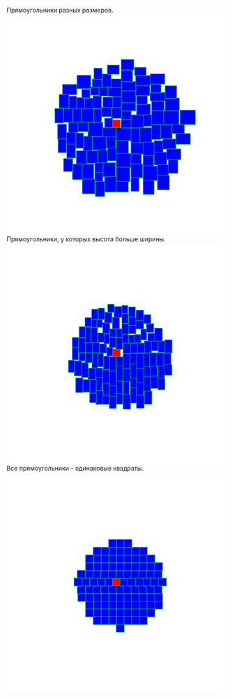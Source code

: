 Прямоугольники разных размеров.
![alt text](https://github.com/StudentThatW/tdd/blob/master/cs/TagsCloudVisualization/RectangleImages/picture_copy4.bmp)
Прямоугольники, у которых высота больше ширины.
![alt text](https://github.com/StudentThatW/tdd/blob/master/cs/TagsCloudVisualization/RectangleImages/picture_copy5.bmp)
Все прямоугольники - одинаковые квадраты.
![alt text](https://github.com/StudentThatW/tdd/blob/master/cs/TagsCloudVisualization/RectangleImages/picture_copy6.bmp)
